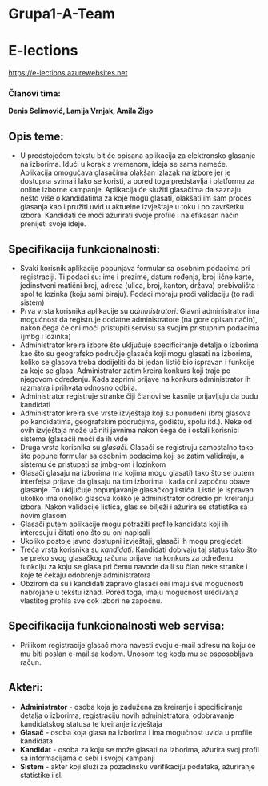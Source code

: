 # Grupa1-A-Team
# E-lections

https://e-lections.azurewebsites.net

### Članovi tima:
__Denis Selimović, Lamija Vrnjak, Amila Žigo__

## Opis teme:
* U predstojećem tekstu bit će opisana aplikacija za elektronsko glasanje na izborima. Idući u korak s vremenom, ideja se sama nameće. Aplikacija omogućava glasačima olakšan izlazak na izbore jer je dostupna svima i lako se koristi, a pored toga predstavlja i platformu za online izborne kampanje. Aplikacija će služiti glasačima da saznaju nešto više o kandidatima za koje mogu glasati, olakšati im sam proces glasanja kao i pružiti uvid u aktuelne izvještaje u toku i po završetku izbora. Kandidati će moći ažurirati svoje profile i na efikasan način prenijeti svoje ideje.

## Specifikacija funkcionalnosti:
* Svaki korisnik aplikacije popunjava formular sa osobnim podacima pri registraciji. Ti podaci su: ime i prezime, datum rođenja, broj lične karte, jedinstveni matični broj, adresa (ulica, broj, kanton, država) prebivališta i spol te lozinka (koju sami biraju). Podaci moraju proći validaciju (to radi sistem)
* Prva vrsta korisnika aplikacije su *administratori*. Glavni administrator ima mogućnost da registruje dodatne administratore (na gore opisan način), nakon čega će oni moći pristupiti servisu sa svojim pristupnim podacima (jmbg i lozinka)
* Administrator kreira izbore što uključuje specificiranje detalja o izborima kao što su geografsko područje glasača koji mogu glasati na izborima, koliko se glasova treba dodijeliti da bi jedan listić bio ispravan i funkcije za koje se glasa. Administrator zatim kreira konkurs koji traje po njegovom određenju. Kada zaprimi prijave na konkurs administrator ih razmatra i prihvata odnosno odbija. 
* Administrator registruje stranke čiji članovi se kasnije prijavljuju da budu kandidati
* Administrator kreira sve vrste izvještaja koji su ponuđeni (broj glasova po kandidatima, geografskim područjima, godištu, spolu itd.). Neke od ovih izvještaja može učiniti javnima nakon čega će i ostali korisnici sistema (glasači) moći da ih vide
* Druga vrsta korisnika su *glasači*. Glasači se registruju samostalno tako što popune formular sa osobnim podacima koji se zatim validiraju, a sistemu će pristupati sa jmbg-om i lozinkom
* Glasači glasaju na izborima (na kojima mogu glasati) tako što se putem interfejsa prijave da glasaju na tim izborima i kada oni započnu obave glasanje. To uključuje popunjavanje glasačkog listića.  Listić je ispravan ukoliko ima onoliko glasova koliko je administrator odredio pri kreiranju izbora. Nakon validacije listića, glas se bilježi i ažurira se statistika sa novim glasom
* Glasači putem aplikacije mogu potražiti profile kandidata koji ih interesuju i čitati ono što su oni napisali
* Ukoliko postoje javno dostupni izvještaji, glasači ih mogu pregledati
* Treća vrsta korisnika su *kandidati*. Kandidati dobivaju taj status tako što se preko svog glasačkog računa prijave na konkurs za određenu funkciju za koju se glasa pri čemu navode da li su član neke stranke i koje te čekaju odobrenje administratora
* Obzirom da su i kandidati zapravo glasači oni imaju sve mogućnosti nabrojane u tekstu iznad. Pored toga, imaju mogućnost uređivanja vlastitog profila sve dok izbori ne započnu. 

## Specifikacija funkcionalnosti web servisa:
* Prilikom registracije glasač mora navesti svoju e-mail adresu na koju će mu biti poslan e-mail sa kodom. Unosom tog koda mu se osposobljava račun.

## Akteri:
* __Administrator__ - osoba koja je zadužena za kreiranje i specificiranje detalja o izborima, registraciju novih administratora, odobravanje kandidatskog statusa te kreiranje izvještaja
* __Glasač__ - osoba koja glasa na izborima i ima mogućnost uvida u profile kandidata 
* __Kandidat__ - osoba za koju se može glasati na izborima, ažurira svoj profil sa informacijama o sebi i svojoj kampanji
* __Sistem__ - akter koji služi za pozadinsku verifikaciju podataka, ažuriranje statistike i sl.


